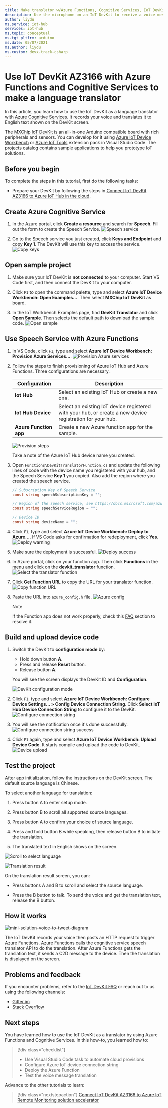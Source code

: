 ```yaml
---
title: Make translator w/Azure Functions, Cognitive Services, IoT DevKit
description: Use the microphone on an IoT DevKit to receive a voice message and then use Azure Cognitive Services for processing it into translated text in English
author: liydu
ms.service: iot-hub
services: iot-hub
ms.topic: conceptual
ms.tgt_pltfrm: arduino
ms.date: 05/07/2021
ms.author: liydu
ms.custom: devx-track-csharp
---
```


# Use IoT DevKit AZ3166 with Azure Functions and Cognitive Services to make a language translator

In this article, you learn how to use the IoT DevKit as a language translator with [Azure Cognitive Services](https://azure.microsoft.com/services/cognitive-services/). It records your voice and translates it to English text shown on the DevKit screen.

The [MXChip IoT DevKit](https://aka.ms/iot-devkit) is an all-in-one Arduino compatible board with rich peripherals and sensors. You can develop for it using [Azure IoT Device Workbench](https://aka.ms/iot-workbench) or [Azure IoT Tools](https://aka.ms/azure-iot-tools) extension pack in Visual Studio Code. The [projects catalog](https://microsoft.github.io/azure-iot-developer-kit/docs/projects/) contains sample applications to help you prototype IoT solutions.

## Before you begin

To complete the steps in this tutorial, first do the following tasks:

* Prepare your DevKit by following the steps in [Connect IoT DevKit AZ3166 to Azure IoT Hub in the cloud](./iot-hub-arduino-iot-devkit-az3166-get-started.md).

## Create Azure Cognitive Service

1. In the Azure portal, click **Create a resource** and search for **Speech**. Fill out the form to create the Speech Service.
  ![Speech service](media/iot-hub-arduino-iot-devkit-az3166-translator/speech-service.png)

1. Go to the Speech service you just created, click **Keys and Endpoint** and copy **Key 1**. The DevKit will use this key to access the service.
  ![Copy keys](media/iot-hub-arduino-iot-devkit-az3166-translator/copy-keys.png)

## Open sample project

1. Make sure your IoT DevKit is **not connected** to your computer. Start VS Code first, and then connect the DevKit to your computer.

1. Click `F1` to open the command palette, type and select **Azure IoT Device Workbench: Open Examples...**. Then select **MXChip IoT DevKit** as board.

1. In the IoT Workbench Examples page, find **DevKit Translator** and click **Open Sample**. Then selects the default path to download the sample code.
  ![Open sample](media/iot-hub-arduino-iot-devkit-az3166-translator/open-sample.png)

## Use Speech Service with Azure Functions

1. In VS Code, click `F1`, type and select **Azure IoT Device Workbench: Provision Azure Services...**.
   ![Provision Azure services](media/iot-hub-arduino-iot-devkit-az3166-translator/provision.png)

1. Follow the steps to finish provisioning of Azure IoT Hub and Azure Functions. Three configurations are necessary.

   | Configuration    |  Description   |
   | --- | --- |    
   | **Iot Hub** | Select an existing IoT Hub or create a new one. |
   | **Iot Hub Device** | Select an existing IoT device registered with your hub, or create a new device registration for your hub. |
   | **Azure Function app** | Create a new Azure function app for the sample. |

   ![Provision steps](media/iot-hub-arduino-iot-devkit-az3166-translator/provision-steps.png)

   Take a note of the Azure IoT Hub device name you created.

1. Open `Functions\DevKitTranslatorFunction.cs` and update the following lines of code with the device name you registered with your hub, and the Speech Service **Key 1** you copied. Also add the region where you created the speech service.
   ```csharp
   // Subscription Key of Speech Service
   const string speechSubscriptionKey = "";

   // Region of the speech service, see https://docs.microsoft.com/azure/cognitive-services/speech-service/regions for more details.
   const string speechServiceRegion = "";

   // Device ID
   const string deviceName = "";
   ```

1. Click `F1`, type and select **Azure IoT Device Workbench: Deploy to Azure...**. If VS Code asks for confirmation for redeployment, click **Yes**.
   ![Deploy warning](media/iot-hub-arduino-iot-devkit-az3166-translator/deploy-warning.png)

1. Make sure the deployment is successful.
   ![Deploy success](media/iot-hub-arduino-iot-devkit-az3166-translator/deploy-success.png)

1. In Azure portal, click on your function app. Then click **Functions** in the menu and click on the **devkit_translator** function.
   ![Select the translator function](media/iot-hub-arduino-iot-devkit-az3166-translator/select-translator-function.png)

1. Click **Get Function URL** to copy the URL for your translator function.
   ![Copy function URL](media/iot-hub-arduino-iot-devkit-az3166-translator/get-function-url.png)

1. Paste the URL into `azure_config.h` file.
   ![Azure config](media/iot-hub-arduino-iot-devkit-az3166-translator/azure-config.png)

   > [!NOTE]
   > If the Function app does not work properly, check this [FAQ](https://microsoft.github.io/azure-iot-developer-kit/docs/faq#compilation-error-for-azure-function) section to resolve it.

## Build and upload device code

1. Switch the DevKit to **configuration mode** by:
   * Hold down button **A**.
   * Press and release **Reset** button.
   * Release button **A**.

   You will see the screen displays the DevKit ID and **Configuration**.

   ![DevKit configuration mode](media/iot-hub-arduino-iot-devkit-az3166-translator/devkit-configuration-mode.png)

1. Click `F1`, type and select **Azure IoT Device Workbench: Configure Device Settings... > Config Device Connection String**. Click **Select IoT Hub Device Connection String** to configure it to the DevKit.
   ![Configure connection string](media/iot-hub-arduino-iot-devkit-az3166-translator/configure-connection-string.png)

1. You will see the notification once it's done successfully.
   ![Configure connection string success](media/iot-hub-arduino-iot-devkit-az3166-translator/configure-connection-string-success.png)

1. Click `F1` again, type and select **Azure IoT Device Workbench: Upload Device Code**. It starts compile and upload the code to DevKit.
   ![Device upload](media/iot-hub-arduino-iot-devkit-az3166-translator/device-upload.png)

## Test the project

After app initialization, follow the instructions on the DevKit screen. The default source language is Chinese.

To select another language for translation:

1. Press button A to enter setup mode.

2. Press button B to scroll all supported source languages.

3. Press button A to confirm your choice of source language.

4. Press and hold button B while speaking, then release button B to initiate the translation.

5. The translated text in English shows on the screen.

![Scroll to select language](media/iot-hub-arduino-iot-devkit-az3166-translator/select-language.jpg)

![Translation result](media/iot-hub-arduino-iot-devkit-az3166-translator/translation-result.jpg)

On the translation result screen, you can:

- Press buttons A and B to scroll and select the source language.

- Press the B button to talk. To send the voice and get the translation text, release the B button.

## How it works

![mini-solution-voice-to-tweet-diagram](media/iot-hub-arduino-iot-devkit-az3166-translator/diagram.png)

The IoT DevKit records your voice then posts an HTTP request to trigger Azure Functions. Azure Functions calls the cognitive service speech translator API to do the translation. After Azure Functions gets the translation text, it sends a C2D message to the device. Then the translation is displayed on the screen.

## Problems and feedback

If you encounter problems, refer to the [IoT DevKit FAQ](https://microsoft.github.io/azure-iot-developer-kit/docs/faq/) or reach out to us using the following channels:

* [Gitter.im](https://gitter.im/Microsoft/azure-iot-developer-kit)
* [Stack Overflow](https://stackoverflow.com/questions/tagged/iot-devkit)

## Next steps

You have learned how to use the IoT DevKit as a translator by using Azure Functions and Cognitive Services. In this how-to, you learned how to:

> [!div class="checklist"]
> * Use Visual Studio Code task to automate cloud provisions
> * Configure Azure IoT device connection string
> * Deploy the Azure Function
> * Test the voice message translation

Advance to the other tutorials to learn:

> [!div class="nextstepaction"]
> [Connect IoT DevKit AZ3166 to Azure IoT Remote Monitoring solution accelerator](./iot-hub-arduino-iot-devkit-az3166-devkit-remote-monitoring.md)